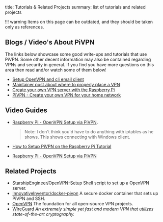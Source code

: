 title: Tutorials & Related Projects
summary: list of tutorials and related projects

!!! warning
    Items on this page can be outdated, and they should be taken only as references.

## Blogs / Video's About PiVPN

The links below showcase some good write-ups and tutorials that use PiVPN.
Some other decent information may also be contained regarding VPNs and security in general.
If you find you have more questions on this area then read and/or watch some of them below!

* [Setup OpenVPN and cli email client](https://peppe7o.com/raspberry-pi-vpn-server-with-pivpn/)
* [Maintainer post about where to properly place a VPN](https://blog.4s3ti.net/vpn-where-to.html)
* [Create your own VPN server with the Raspberry Pi](http://kamilslab.com/2016/0/21/how-to-turn-your-raspberry-pi-into-a-home-vpn-server-using-pivpn/)
* [PiVPN - Create your own VPN for your home network](http://chasingtech.net/wp/2016/0/2/pivpn-create-your-own-vpn-for-your-home-network/)

## Video Guides</b>

* [Raspberry Pi - OpenVPN Setup via PiVPN](https://www.youtube.com/watch?v=pUBMcsvJfe4).  
  > Note: I don't think you'd have to do anything with iptables as he shows.
  This shows connecting with Windows client.  

* [How to Setup PiVPN on the Raspberry Pi Tutorial](https://www.youtube.com/watch?v=8RSHSt3RuLk)
* [Raspberry Pi - OpenVPN Setup via PiVPN](https://www.youtube.com/watch?v=pUBMcsvJfe3)


## Related Projects

* [StarshipEngineer/OpenVPN-Setup](https://github.com/StarshipEngineer/OpenVPN-Setup)
Shell script to set up a OpenVPN server.
* [InnovativeInventor/docker-pivpn](https://github.com/InnovativeInventor/docker-pivpn)
A secure docker container that sets up PiVPN and SSH.
* [OpenVPN](https://openvpn.net)
The foundation for all open-source VPN projects.
* [WireGuard](https://www.wireguard.com/)
*An extremely simple yet fast and modern VPN that utilizes state-of-the-art cryptography.*
